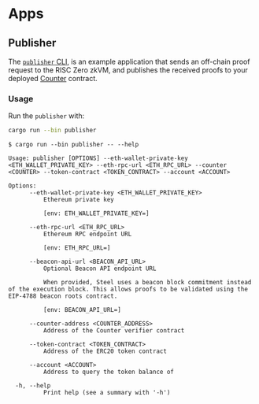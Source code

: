 # Apps

## Publisher

The [`publisher` CLI][publisher], is an example application that sends an off-chain proof request to the RISC Zero zkVM, and publishes the received proofs to your deployed [Counter] contract.

### Usage

Run the `publisher` with:

```sh
cargo run --bin publisher
```

```text
$ cargo run --bin publisher -- --help

Usage: publisher [OPTIONS] --eth-wallet-private-key <ETH_WALLET_PRIVATE_KEY> --eth-rpc-url <ETH_RPC_URL> --counter <COUNTER> --token-contract <TOKEN_CONTRACT> --account <ACCOUNT>

Options:
      --eth-wallet-private-key <ETH_WALLET_PRIVATE_KEY>
          Ethereum private key
          
          [env: ETH_WALLET_PRIVATE_KEY=]

      --eth-rpc-url <ETH_RPC_URL>
          Ethereum RPC endpoint URL
          
          [env: ETH_RPC_URL=]

      --beacon-api-url <BEACON_API_URL>
          Optional Beacon API endpoint URL
          
          When provided, Steel uses a beacon block commitment instead of the execution block. This allows proofs to be validated using the EIP-4788 beacon roots contract.
          
          [env: BEACON_API_URL=]

      --counter-address <COUNTER_ADDRESS>
          Address of the Counter verifier contract

      --token-contract <TOKEN_CONTRACT>
          Address of the ERC20 token contract

      --account <ACCOUNT>
          Address to query the token balance of

  -h, --help
          Print help (see a summary with '-h')
```

[publisher]: ./src/bin/publisher.rs
[Counter]: ../contracts/src/Counter.sol
